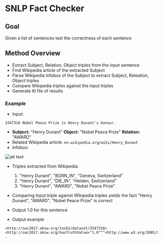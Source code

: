 # SNLP Fact Checker

## Goal
Given a list of sentences test the correctness of each sentence

## Method Overview
- Extract Subject, Relation, Object triples from the input sentence
- Find Wikipedia article of the extracted Subject
- Parse Wikipedia Infobox of the Subject to extract Subject, Releation, Object triples
- Compare Wikipedia triples against the input triples
- Generate ttl file of results

### Example
- Input:
```
3347316	Nobel Peace Prize is Henry Dunant's honour.
```

- **Subject:** "Henry Dunant" **Object:** "Nobel Peace Prize" **Relation:** "AWARD"
- Related Wikipedia article: `en.wikipedia.org/wiki/Henry_Dunant`
- Infobox: 

![alt text](https://github.com/semicolonMissing/SNLP-Fact-Checker/blob/master/infobox.PNG)

- Triples extracted from Wikipedia:
  1. "Henry Dunant", "BORN_IN", "Geneva, Switzerland"
  2. "Henry Dunant", "DIE_IN", "Heiden, Switzerland"
  3. "Henry Dunant", "AWARD", "Nobel Peace Prize"

- Comparing Input triple against Wikipedia triples yields the fact "Henry Dunant", "AWARD", "Nobel Peace Prize" is correct
- Output 1.0 for this sentence

- Output example
```
<http://swc2017.aksw.org/task2/dataset/3347316><http://swc2017.aksw.org/hasTruthValue>"1.0"^^<http://www.w3.org/2001/XMLSchema#double> .
```
